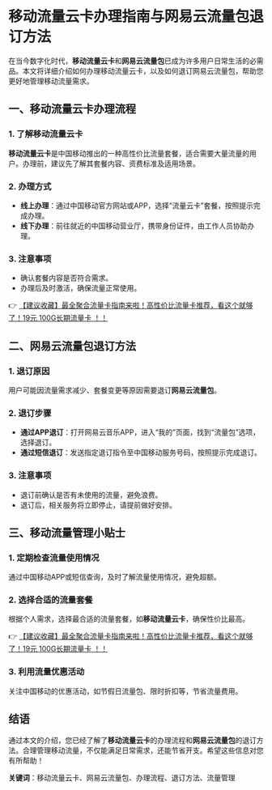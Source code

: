 # 移动流量云卡办理指南与网易云流量包退订方法

在当今数字化时代，**移动流量云卡**和**网易云流量包**已成为许多用户日常生活的必需品。本文将详细介绍如何办理移动流量云卡，以及如何退订网易云流量包，帮助您更好地管理移动流量需求。

## 一、移动流量云卡办理流程

### 1. 了解移动流量云卡
**移动流量云卡**是中国移动推出的一种高性价比流量套餐，适合需要大量流量的用户。办理前，建议先了解其套餐内容、资费标准及适用场景。

### 2. 办理方式
- **线上办理**：通过中国移动官方网站或APP，选择“流量云卡”套餐，按照提示完成办理。
- **线下办理**：前往就近的中国移动营业厅，携带身份证件，由工作人员协助办理。

### 3. 注意事项
- 确认套餐内容是否符合需求。
- 办理后及时激活，确保流量正常使用。

👉 [【建议收藏】最全聚合流量卡指南来啦！高性价比流量卡推荐，看这个就够了！19元 100G长期流量卡 ！！](https://bit.ly/Liuliangka)

## 二、网易云流量包退订方法

### 1. 退订原因
用户可能因流量需求减少、套餐变更等原因需要退订**网易云流量包**。

### 2. 退订步骤
- **通过APP退订**：打开网易云音乐APP，进入“我的”页面，找到“流量包”选项，选择退订。
- **通过短信退订**：发送指定退订指令至中国移动服务号码，按照提示完成退订。

### 3. 注意事项
- 退订前确认是否有未使用的流量，避免浪费。
- 退订后，相关服务将立即停止，请提前做好安排。

## 三、移动流量管理小贴士

### 1. 定期检查流量使用情况
通过中国移动APP或短信查询，及时了解流量使用情况，避免超额。

### 2. 选择合适的流量套餐
根据个人需求，选择最合适的流量套餐，如**移动流量云卡**，确保性价比最高。

👉 [【建议收藏】最全聚合流量卡指南来啦！高性价比流量卡推荐，看这个就够了！19元 100G长期流量卡 ！！](https://bit.ly/Liuliangka)

### 3. 利用流量优惠活动
关注中国移动的优惠活动，如节假日流量包、限时折扣等，节省流量费用。

## 结语

通过本文的介绍，您已经了解了**移动流量云卡**的办理流程和**网易云流量包**的退订方法。合理管理移动流量，不仅能满足日常需求，还能节省开支。希望这些信息对您有所帮助！

**关键词**：移动流量云卡、网易云流量包、办理流程、退订方法、流量管理